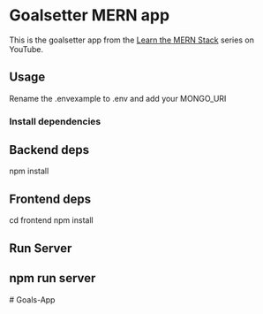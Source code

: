 # Goalsetter MERN app

This is the goalsetter app from the [Learn the MERN Stack](https://www.youtube.com/watch?v=-0exw-9YJBo) series on YouTube.

## Usage

Rename the .envexample to .env and add your MONGO_URI

### Install dependencies

## Backend deps

npm install

## Frontend deps

cd frontend
npm install

## Run Server

## npm run server
#   G o a l s - A p p 
 
 
